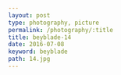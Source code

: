```yaml
---
layout: post
type: photography, picture
permalink: /photography/:title
title: beyblade-14
date: 2016-07-08
keyword: beyblade
path: 14.jpg
---
```



